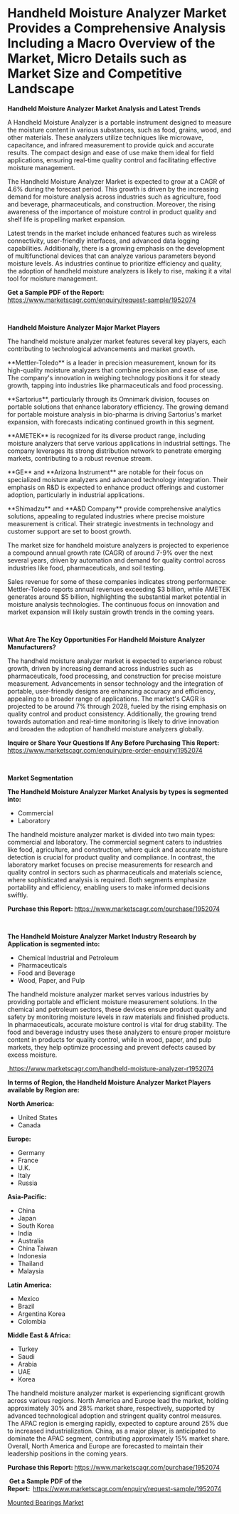 <p><h1>Handheld Moisture Analyzer Market Provides a Comprehensive Analysis Including a Macro Overview of the Market, Micro Details such as Market Size and Competitive Landscape</h1></p><p><strong>Handheld Moisture Analyzer Market Analysis and Latest Trends</strong></p>
<p><p>A Handheld Moisture Analyzer is a portable instrument designed to measure the moisture content in various substances, such as food, grains, wood, and other materials. These analyzers utilize techniques like microwave, capacitance, and infrared measurement to provide quick and accurate results. The compact design and ease of use make them ideal for field applications, ensuring real-time quality control and facilitating effective moisture management.</p><p>The Handheld Moisture Analyzer Market is expected to grow at a CAGR of 4.6% during the forecast period. This growth is driven by the increasing demand for moisture analysis across industries such as agriculture, food and beverage, pharmaceuticals, and construction. Moreover, the rising awareness of the importance of moisture control in product quality and shelf life is propelling market expansion. </p><p>Latest trends in the market include enhanced features such as wireless connectivity, user-friendly interfaces, and advanced data logging capabilities. Additionally, there is a growing emphasis on the development of multifunctional devices that can analyze various parameters beyond moisture levels. As industries continue to prioritize efficiency and quality, the adoption of handheld moisture analyzers is likely to rise, making it a vital tool for moisture management.</p></p>
<p><strong>Get a Sample PDF of the Report:&nbsp;</strong> <a href="https://www.marketscagr.com/enquiry/request-sample/1952074?utm_campaign=3249&utm_medium=2&utm_source=Github&utm_content=ia&utm_term=08042025&utm_id=handheld-moisture-analyzer">https://www.marketscagr.com/enquiry/request-sample/1952074</a></p>
<p>&nbsp;</p>
<p><strong>Handheld Moisture Analyzer Major Market Players</strong></p>
<p><p>The handheld moisture analyzer market features several key players, each contributing to technological advancements and market growth. </p><p>**Mettler-Toledo** is a leader in precision measurement, known for its high-quality moisture analyzers that combine precision and ease of use. The company's innovation in weighing technology positions it for steady growth, tapping into industries like pharmaceuticals and food processing.</p><p>**Sartorius**, particularly through its Omnimark division, focuses on portable solutions that enhance laboratory efficiency. The growing demand for portable moisture analysis in bio-pharma is driving Sartorius's market expansion, with forecasts indicating continued growth in this segment.</p><p>**AMETEK** is recognized for its diverse product range, including moisture analyzers that serve various applications in industrial settings. The company leverages its strong distribution network to penetrate emerging markets, contributing to a robust revenue stream.</p><p>**GE** and **Arizona Instrument** are notable for their focus on specialized moisture analyzers and advanced technology integration. Their emphasis on R&D is expected to enhance product offerings and customer adoption, particularly in industrial applications.</p><p>**Shimadzu** and **A&D Company** provide comprehensive analytics solutions, appealing to regulated industries where precise moisture measurement is critical. Their strategic investments in technology and customer support are set to boost growth.</p><p>The market size for handheld moisture analyzers is projected to experience a compound annual growth rate (CAGR) of around 7-9% over the next several years, driven by automation and demand for quality control across industries like food, pharmaceuticals, and soil testing.</p><p>Sales revenue for some of these companies indicates strong performance: Mettler-Toledo reports annual revenues exceeding $3 billion, while AMETEK generates around $5 billion, highlighting the substantial market potential in moisture analysis technologies. The continuous focus on innovation and market expansion will likely sustain growth trends in the coming years.</p></p>
<p>&nbsp;</p>
<p><strong>What Are The Key Opportunities For Handheld Moisture Analyzer Manufacturers?</strong></p>
<p><p>The handheld moisture analyzer market is expected to experience robust growth, driven by increasing demand across industries such as pharmaceuticals, food processing, and construction for precise moisture measurement. Advancements in sensor technology and the integration of portable, user-friendly designs are enhancing accuracy and efficiency, appealing to a broader range of applications. The market's CAGR is projected to be around 7% through 2028, fueled by the rising emphasis on quality control and product consistency. Additionally, the growing trend towards automation and real-time monitoring is likely to drive innovation and broaden the adoption of handheld moisture analyzers globally.</p></p>
<p><strong>Inquire or Share Your Questions If Any Before Purchasing This Report:</strong> <a href="https://www.marketscagr.com/enquiry/pre-order-enquiry/1952074?utm_campaign=3249&utm_medium=2&utm_source=Github&utm_content=ia&utm_term=08042025&utm_id=handheld-moisture-analyzer">https://www.marketscagr.com/enquiry/pre-order-enquiry/1952074</a></p>
<p>&nbsp;</p>
<p><strong>Market Segmentation</strong></p>
<p><strong>The Handheld Moisture Analyzer Market Analysis by types is segmented into:</strong></p>
<p><ul><li>Commercial</li><li>Laboratory</li></ul></p>
<p><p>The handheld moisture analyzer market is divided into two main types: commercial and laboratory. The commercial segment caters to industries like food, agriculture, and construction, where quick and accurate moisture detection is crucial for product quality and compliance. In contrast, the laboratory market focuses on precise measurements for research and quality control in sectors such as pharmaceuticals and materials science, where sophisticated analysis is required. Both segments emphasize portability and efficiency, enabling users to make informed decisions swiftly.</p></p>
<p><strong>Purchase this Report:&nbsp;</strong><a href="https://www.marketscagr.com/purchase/1952074?utm_campaign=3249&utm_medium=2&utm_source=Github&utm_content=ia&utm_term=08042025&utm_id=handheld-moisture-analyzer">https://www.marketscagr.com/purchase/1952074</a></p>
<p>&nbsp;</p>
<p><strong>The Handheld Moisture Analyzer Market Industry Research by Application is segmented into:</strong></p>
<p><ul><li>Chemical Industrial and Petroleum</li><li>Pharmaceuticals</li><li>Food and Beverage</li><li>Wood, Paper, and Pulp</li></ul></p>
<p><p>The handheld moisture analyzer market serves various industries by providing portable and efficient moisture measurement solutions. In the chemical and petroleum sectors, these devices ensure product quality and safety by monitoring moisture levels in raw materials and finished products. In pharmaceuticals, accurate moisture control is vital for drug stability. The food and beverage industry uses these analyzers to ensure proper moisture content in products for quality control, while in wood, paper, and pulp markets, they help optimize processing and prevent defects caused by excess moisture.</p></p>
<p><a href="https://www.marketscagr.com/handheld-moisture-analyzer-r1952074?utm_campaign=3249&utm_medium=2&utm_source=Github&utm_content=ia&utm_term=08042025&utm_id=handheld-moisture-analyzer">&nbsp;https://www.marketscagr.com/handheld-moisture-analyzer-r1952074</a></p>
<p><strong>In terms of Region, the Handheld Moisture Analyzer Market Players available by Region are:</strong></p>
<p>
    <p> <strong> North America: </strong>
        <ul>
            <li>United States</li>
            <li>Canada</li>
        </ul>
        </p> 
    <p> <strong> Europe: </strong>
        <ul>
            <li>Germany</li>
            <li>France</li>
            <li>U.K.</li>
            <li>Italy</li>
            <li>Russia</li>
        </ul>
        </p> 
    <p> <strong> Asia-Pacific: </strong>
        <ul>
            <li>China</li>
            <li>Japan</li>
            <li>South Korea</li>
            <li>India</li>
            <li>Australia</li>
            <li>China Taiwan</li>
            <li>Indonesia</li>
            <li>Thailand</li>
            <li>Malaysia</li>
        </ul>
        </p> 
    <p> <strong> Latin America: </strong>
        <ul>
            <li>Mexico</li>
            <li>Brazil</li>
            <li>Argentina Korea</li>
            <li>Colombia</li>
        </ul>
        </p> 
    <p> <strong> Middle East & Africa: </strong>
        <ul>
            <li>Turkey</li>
            <li>Saudi</li>
            <li>Arabia</li>
            <li>UAE</li>
            <li>Korea</li>
        </ul>
    </p>
    </p>
<p><p>The handheld moisture analyzer market is experiencing significant growth across various regions. North America and Europe lead the market, holding approximately 30% and 28% market share, respectively, supported by advanced technological adoption and stringent quality control measures. The APAC region is emerging rapidly, expected to capture around 25% due to increased industrialization. China, as a major player, is anticipated to dominate the APAC segment, contributing approximately 15% market share. Overall, North America and Europe are forecasted to maintain their leadership positions in the coming years.</p></p>
<p><strong>Purchase this Report: </strong><a href="https://www.marketscagr.com/purchase/1952074?utm_campaign=3249&utm_medium=2&utm_source=Github&utm_content=ia&utm_term=08042025&utm_id=handheld-moisture-analyzer">https://www.marketscagr.com/purchase/1952074</a></p>
<p>&nbsp;<strong>Get a Sample PDF of the Report:&nbsp;&nbsp;</strong><a href="https://www.marketscagr.com/enquiry/request-sample/1952074?utm_campaign=3249&utm_medium=2&utm_source=Github&utm_content=ia&utm_term=08042025&utm_id=handheld-moisture-analyzer">https://www.marketscagr.com/enquiry/request-sample/1952074</a></p>
<p><strong></strong></p>
<p><p><a href="https://github.com/bedelibekwe58/Market-Research-Report-List-1/blob/main/mounted-bearings-market.md?utm_campaign=3249&utm_medium=2&utm_source=Github&utm_content=ia&utm_term=08042025&utm_id=handheld-moisture-analyzer">Mounted Bearings Market</a></p></p>